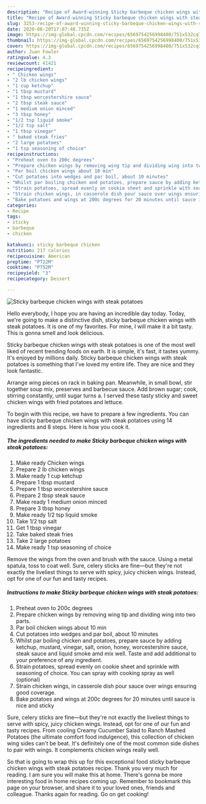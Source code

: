 ```yaml
---
description: "Recipe of Award-winning Sticky barbeque chicken wings with steak potatoes"
title: "Recipe of Award-winning Sticky barbeque chicken wings with steak potatoes"
slug: 3253-recipe-of-award-winning-sticky-barbeque-chicken-wings-with-steak-potatoes
date: 2020-06-20T17:07:48.735Z
image: https://img-global.cpcdn.com/recipes/6569754256998400/751x532cq70/sticky-barbeque-chicken-wings-with-steak-potatoes-recipe-main-photo.jpg
thumbnail: https://img-global.cpcdn.com/recipes/6569754256998400/751x532cq70/sticky-barbeque-chicken-wings-with-steak-potatoes-recipe-main-photo.jpg
cover: https://img-global.cpcdn.com/recipes/6569754256998400/751x532cq70/sticky-barbeque-chicken-wings-with-steak-potatoes-recipe-main-photo.jpg
author: Juan Fowler
ratingvalue: 4.3
reviewcount: 41421
recipeingredient:
- " Chicken wings"
- "2 lb chicken wings"
- "1 cup ketchup"
- "1 tbsp mustard"
- "1 tbsp worcestershire sauce"
- "2 tbsp steak sauce"
- "1 medium onion minced"
- "3 tbsp honey"
- "1/2 tsp liquid smoke"
- "1/2 tsp salt"
- "1 tbsp vinegar"
- " baked steak fries"
- "2 large potatoes"
- "1 tsp seasoning of choice"
recipeinstructions:
- "Preheat oven to 200c degrees"
- "Prepare chicken wings by removing wing tip and dividing wing into two parts."
- "Par boil chicken wings about 10 min"
- "Cut potatoes into wedges and par boil, about 10 minutes"
- "Whilst par boiling chicken and potatoes, prepare sauce by adding ketchup, mustard, vinegar,  salt, onion, honey, worcestershire sauce, steak sauce and liquid smoke amd mix well. Taste and add additional to your preference of any ingredient."
- "Strain potatoes, spread evenly on cookie sheet and sprinkle with seasoning of choice. You can spray with cooking spray as well (optional)"
- "Strain chicken wings, in casserole dish pour sauce over wings ensuring good coverage."
- "Bake potatoes and wings at 200c degrees for 20 minutes until sauce is nice and sticky"
categories:
- Recipe
tags:
- sticky
- barbeque
- chicken

katakunci: sticky barbeque chicken 
nutrition: 217 calories
recipecuisine: American
preptime: "PT22M"
cooktime: "PT52M"
recipeyield: "3"
recipecategory: Dessert

---
```



![Sticky barbeque chicken wings with steak potatoes](https://img-global.cpcdn.com/recipes/6569754256998400/751x532cq70/sticky-barbeque-chicken-wings-with-steak-potatoes-recipe-main-photo.jpg)

Hello everybody, I hope you are having an incredible day today. Today, we're going to make a distinctive dish, sticky barbeque chicken wings with steak potatoes. It is one of my favorites. For mine, I will make it a bit tasty. This is gonna smell and look delicious.

Sticky barbeque chicken wings with steak potatoes is one of the most well liked of recent trending foods on earth. It is simple, it's fast, it tastes yummy. It's enjoyed by millions daily. Sticky barbeque chicken wings with steak potatoes is something that I've loved my entire life. They are nice and they look fantastic.

Arrange wing pieces on rack in baking pan. Meanwhile, in small bowl, stir together soup mix, preserves and barbecue sauce. Add brown sugar; cook, stirring constantly, until sugar turns a. I served these tasty sticky and sweet chicken wings with fried potatoes and lettuce.


To begin with this recipe, we have to prepare a few ingredients. You can have sticky barbeque chicken wings with steak potatoes using 14 ingredients and 8 steps. Here is how you cook it.

<!--inarticleads1-->

##### The ingredients needed to make Sticky barbeque chicken wings with steak potatoes:

1. Make ready  Chicken wings
1. Prepare 2 lb chicken wings
1. Make ready 1 cup ketchup
1. Prepare 1 tbsp mustard
1. Prepare 1 tbsp worcestershire sauce
1. Prepare 2 tbsp steak sauce
1. Make ready 1 medium onion minced
1. Prepare 3 tbsp honey
1. Make ready 1/2 tsp liquid smoke
1. Take 1/2 tsp salt
1. Get 1 tbsp vinegar
1. Take  baked steak fries
1. Take 2 large potatoes
1. Make ready 1 tsp seasoning of choice


Remove the wings from the oven and brush with the sauce. Using a metal spatula, toss to coat well. Sure, celery sticks are fine—but they&#39;re not exactly the liveliest things to serve with spicy, juicy chicken wings. Instead, opt for one of our fun and tasty recipes. 

<!--inarticleads2-->

##### Instructions to make Sticky barbeque chicken wings with steak potatoes:

1. Preheat oven to 200c degrees
1. Prepare chicken wings by removing wing tip and dividing wing into two parts.
1. Par boil chicken wings about 10 min
1. Cut potatoes into wedges and par boil, about 10 minutes
1. Whilst par boiling chicken and potatoes, prepare sauce by adding ketchup, mustard, vinegar,  salt, onion, honey, worcestershire sauce, steak sauce and liquid smoke amd mix well. Taste and add additional to your preference of any ingredient.
1. Strain potatoes, spread evenly on cookie sheet and sprinkle with seasoning of choice. You can spray with cooking spray as well (optional)
1. Strain chicken wings, in casserole dish pour sauce over wings ensuring good coverage.
1. Bake potatoes and wings at 200c degrees for 20 minutes until sauce is nice and sticky


Sure, celery sticks are fine—but they&#39;re not exactly the liveliest things to serve with spicy, juicy chicken wings. Instead, opt for one of our fun and tasty recipes. From cooling Creamy Cucumber Salad to Ranch Mashed Potatoes (the ultimate comfort food indulgence), this collection of chicken wing sides can&#39;t be beat. It&#39;s definitely one of the most common side dishes to pair with wings. It complements chicken wings really well. 

So that is going to wrap this up for this exceptional food sticky barbeque chicken wings with steak potatoes recipe. Thank you very much for reading. I am sure you will make this at home. There's gonna be more interesting food in home recipes coming up. Remember to bookmark this page on your browser, and share it to your loved ones, friends and colleague. Thanks again for reading. Go on get cooking!
